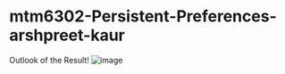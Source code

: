 # mtm6302-Persistent-Preferences-arshpreet-kaur

Outlook of the Result!
![image](https://github.com/user-attachments/assets/f1811712-83f1-4c54-82be-9668b5f4f910)
